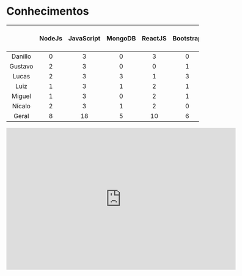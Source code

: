 # Conhecimentos
||NodeJs|JavaScript|MongoDB|ReactJS|Bootstrap|CSS|HTML|Docker|Git|Estratégia ágil|_Score do Membro_|
|:---:|:---:|:---:|:---:|:---:|:---:|:---:|:---:|:---:|:---:|:---:|:---:|
|Danillo|0|3|0|3|0|4|2|0|4|3|19|
|Gustavo|2|3|0|0|1|3|4|0|3|2|18|
|Lucas|2|3|3|1|3|4|4|2|4|4|30|
|Luiz|1|3|1|2|1|2|2|1|4|4|21|
|Miguel|1|3|0|2|1|3|3|0|3|4|20|
|Nícalo|2|3|1|2|0|1|3|0|4|4|20|
|Geral|8|18|5|10|6|17|18|3|22|21||

<iframe width="600" height="371" seamless frameborder="0" scrolling="no" src="https://docs.google.com/spreadsheets/d/e/2PACX-1vQ3Ip4WPvsS8QuR5eWcpLOPBcGsNFUXXG9gVXwei4rKu_ecob8kjDY488sGnxvs5nUJfG0JJRmhEGTu/pubchart?oid=1893631036&amp;format=interactive"></iframe>